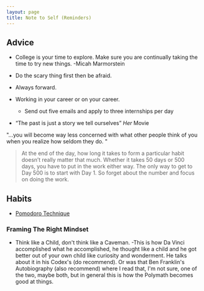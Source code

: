 ```yaml
---
layout: page 
title: Note to Self (Reminders)
---
```


## Advice
* College is your time to explore. Make sure you are continually taking the time to try new things. -Micah Marmorstein 

* Do the scary thing first then be afraid.

* Always forward.

* Working in your career or on your career.
  - Send out five emails and apply to three internships per day 
  
* “The past is just a story we tell ourselves” *Her* Movie


<p class="message">
  "...you will become way less concerned with what other people think of you when you realize how seldom they do. "
</p>


> At the end of the day, how long it takes to form a particular habit doesn’t really matter that much. Whether it takes 50 days or 500 days, you have to put in the work either way. The only way to get to Day 500 is to start with Day 1. So forget about the number and focus on doing the work.

## Habits 
* [Pomodoro Technique](https://en.wikipedia.org/wiki/Pomodoro_Technique)

### Framing The Right Mindset 

* Think like a Child, don't think like a Caveman.
	-This is how Da Vinci accomplished what he accomplished, he thought like a child and he got better out of your own child like curiosity and wonderment. He talks about it in his Codex's (do recommend). Or was that Ben Franklin's Autobiography (also recommend) where I read that, I'm not sure, one of the two, maybe both, but in general this is how the Polymath becomes good at things.
